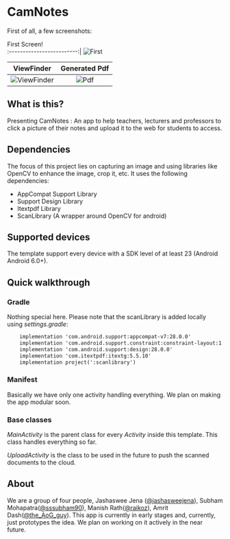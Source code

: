# CamNotes

First of all, a few screenshots:

First Screen!          
:-------------------------:|
![First](https://github.com/jashasweejena/GDG-HACKFEST/raw/master/screenshots/ss1.png)  

ViewFinder          |  Generated Pdf
:-------------------------:|:-------------------------: 
![ViewFinder](https://github.com/jashasweejena/GDG-HACKFEST/raw/master/screenshots/ss3.png)  |  ![Pdf](https://github.com/jashasweejena/GDG-HACKFEST/raw/master/screenshots/ss4.png) 


## What is this?

Presenting CamNotes : An app to help teachers, lecturers and professors to click a picture of their notes and upload it to the web for students to access. 


## Dependencies

The focus of this project lies on capturing an image and using libraries like OpenCV to enhance the image, crop it, etc. It uses the following dependencies:

- AppCompat Support Library
- Support Design Library
- Itextpdf Library
- ScanLibrary (A wrapper around OpenCV for android)

## Supported devices

The template support every device with a SDK level of at least 23 (Android Android 6.0+).


## Quick walkthrough

### Gradle

Nothing special here. Please note that the scanLibrary is added locally using *settings.gradle*:

```xml
    implementation 'com.android.support:appcompat-v7:28.0.0'
    implementation 'com.android.support.constraint:constraint-layout:1.1.3'
    implementation 'com.android.support:design:28.0.0'
    implementation 'com.itextpdf:itextg:5.5.10'
    implementation project(':scanlibrary')
```

### Manifest

Basically we have only one activity handling everything. We plan on making the app modular soon.

### Base classes

*MainActivity* is the parent class for every *Activity* inside this template. This class handles everything so far.

*UploadActivity* is the class to be used in the future to push the scanned documents to the cloud.

## About
We are a group of four people, Jashaswee Jena ([@jashasweejena](https://github.com/jashasweejena)), Subham Mohapatra([@sssubham90](https://github.com/sssubham90)), Manish Rath([@raikoz](https://github.com/raikoz)), Amrit Dash([@the_AoG_guy](https://github.com/the-AoG-guy)). This app is currently in early stages and, currently, just prototypes the idea. We plan on working on it actively in the near future.






 

